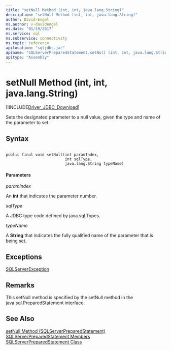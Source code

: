 ```yaml
---
title: "setNull Method (int, int, java.lang.String)"
description: "setNull Method (int, int, java.lang.String)"
author: David-Engel
ms.author: v-davidengel
ms.date: "01/19/2017"
ms.service: sql
ms.subservice: connectivity
ms.topic: reference
apilocation: "sqljdbc.jar"
apiname: "SQLServerPreparedStatement.setNull (int, int, java.lang.String)"
apitype: "Assembly"
---
```

# setNull Method (int, int, java.lang.String)
[!INCLUDE[Driver_JDBC_Download](../../../includes/driver_jdbc_download.md)]

  Sets the designated parameter to a null value, given the type and name of the parameter to set.  
  
## Syntax  
  
```  
  
public final void setNull(int paramIndex,  
                          int sqlType,  
                          java.lang.String typeName)  
```  
  
#### Parameters  
 *paramIndex*  
  
 An **int** that indicates the parameter number.  
  
 *sqlType*  
  
 A JDBC type code defined by java.sql.Types.  
  
 *typeName*  
  
 A **String** that indicates the fully qualified name of the parameter that is being set.  
  
## Exceptions  
 [SQLServerException](../../../connect/jdbc/reference/sqlserverexception-class.md)  
  
## Remarks  
 This setNull method is specified by the setNull method in the java.sql.PreparedStatement interface.  
  
## See Also  
 [setNull Method &#40;SQLServerPreparedStatement&#41;](../../../connect/jdbc/reference/setnull-method-sqlserverpreparedstatement.md)   
 [SQLServerPreparedStatement Members](../../../connect/jdbc/reference/sqlserverpreparedstatement-members.md)   
 [SQLServerPreparedStatement Class](../../../connect/jdbc/reference/sqlserverpreparedstatement-class.md)  
  
  
